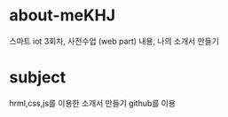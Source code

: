 ﻿# about-meKHJ
 스마트 iot 3회차, 사전수업 (web part) 내용, 나의 소개서 만들기

# subject
hrml,css,js를 이용한 소개서 만들기
github를 이용
